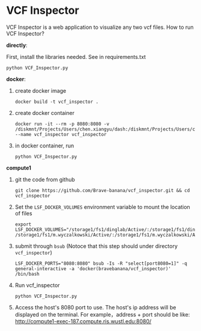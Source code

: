 # VCF Inspector

VCF Inspector is a web application to visualize any two vcf files. How to run VCF Inspector?

**directly**:

First, install the libraries needed. See in requirements.txt
```
python VCF_Inspector.py
```

**docker**:
1.  create docker image
	```
	docker build -t vcf_inspector .
	```
2. create docker container
	```
	docker run -it --rm -p 8080:8080 -v /diskmnt/Projects/Users/chen.xiangyu/dash:/diskmnt/Projects/Users/chen.xiangyu/dash --name vcf_inspector vcf_inspector
	```
3. in docker container, run
	```
	python VCF_Inspector.py
	```

**compute1**
1. git the code from github
	```
	git clone https://github.com/Brave-banana/vcf_inspector.git && cd vcf_inspector
	```
2. Set the `LSF_DOCKER_VOLUMES` environment variable to mount the location of  files
	```
	export LSF_DOCKER_VOLUMES="/storage1/fs1/dinglab/Active/:/storage1/fs1/dinglab/Active/ /storage1/fs1/m.wyczalkowski/Active/:/storage1/fs1/m.wyczalkowski/Active/"
	```
3. submit through `bsub` (Notoce that this step should under directory `vcf_inspector`)
	```
	LSF_DOCKER_PORTS="8080:8080" bsub -Is -R "select[port8080=1]" -q general-interactive -a 'docker(bravebanana/vcf_inspector)' /bin/bash
	```
4. Run vcf_inspector
	```
	python VCF_Inspector.py
	```
5. Access the host's 8080 port to use. The host's ip address will be displayed on the terminal. For example，address + port should be like:
	http://compute1-exec-187.compute.ris.wustl.edu:8080/


